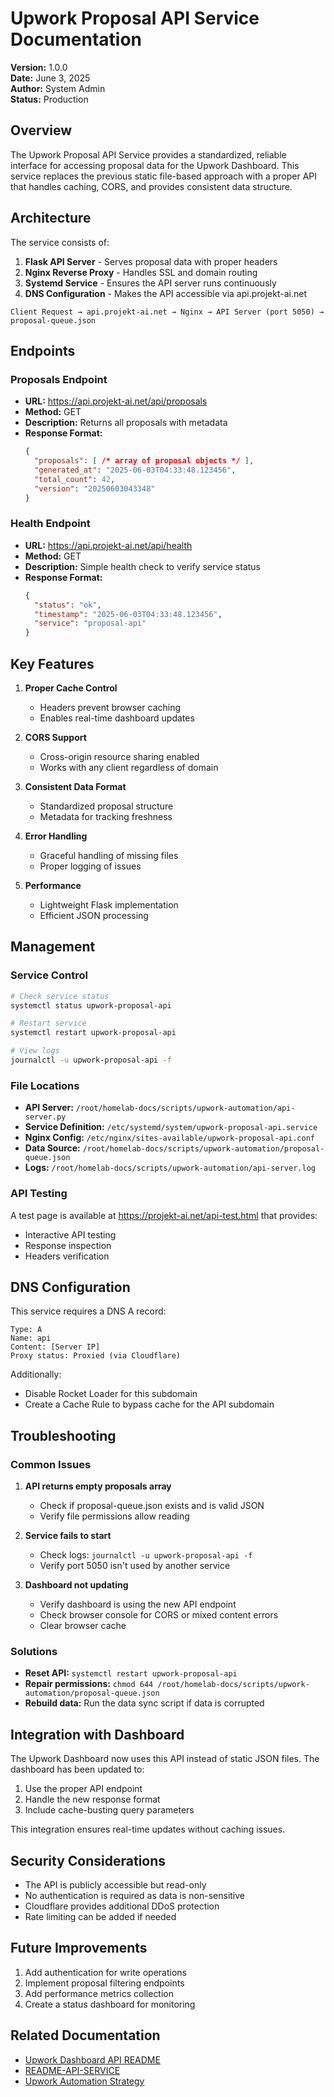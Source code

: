 # Upwork Proposal API Service Documentation
**Version:** 1.0.0  
**Date:** June 3, 2025  
**Author:** System Admin  
**Status:** Production

## Overview

The Upwork Proposal API Service provides a standardized, reliable interface for accessing proposal data for the Upwork Dashboard. This service replaces the previous static file-based approach with a proper API that handles caching, CORS, and provides consistent data structure.

## Architecture

The service consists of:

1. **Flask API Server** - Serves proposal data with proper headers
2. **Nginx Reverse Proxy** - Handles SSL and domain routing
3. **Systemd Service** - Ensures the API server runs continuously
4. **DNS Configuration** - Makes the API accessible via api.projekt-ai.net

```
Client Request → api.projekt-ai.net → Nginx → API Server (port 5050) → proposal-queue.json
```

## Endpoints

### Proposals Endpoint

- **URL:** https://api.projekt-ai.net/api/proposals
- **Method:** GET
- **Description:** Returns all proposals with metadata
- **Response Format:**
  ```json
  {
    "proposals": [ /* array of proposal objects */ ],
    "generated_at": "2025-06-03T04:33:48.123456",
    "total_count": 42,
    "version": "20250603043348"
  }
  ```

### Health Endpoint

- **URL:** https://api.projekt-ai.net/api/health
- **Method:** GET
- **Description:** Simple health check to verify service status
- **Response Format:**
  ```json
  {
    "status": "ok",
    "timestamp": "2025-06-03T04:33:48.123456",
    "service": "proposal-api"
  }
  ```

## Key Features

1. **Proper Cache Control**
   - Headers prevent browser caching
   - Enables real-time dashboard updates

2. **CORS Support**
   - Cross-origin resource sharing enabled
   - Works with any client regardless of domain

3. **Consistent Data Format**
   - Standardized proposal structure
   - Metadata for tracking freshness

4. **Error Handling**
   - Graceful handling of missing files
   - Proper logging of issues

5. **Performance**
   - Lightweight Flask implementation
   - Efficient JSON processing

## Management

### Service Control

```bash
# Check service status
systemctl status upwork-proposal-api

# Restart service
systemctl restart upwork-proposal-api

# View logs
journalctl -u upwork-proposal-api -f
```

### File Locations

- **API Server:** `/root/homelab-docs/scripts/upwork-automation/api-server.py`
- **Service Definition:** `/etc/systemd/system/upwork-proposal-api.service`
- **Nginx Config:** `/etc/nginx/sites-available/upwork-proposal-api.conf`
- **Data Source:** `/root/homelab-docs/scripts/upwork-automation/proposal-queue.json`
- **Logs:** `/root/homelab-docs/scripts/upwork-automation/api-server.log`

### API Testing

A test page is available at https://projekt-ai.net/api-test.html that provides:

- Interactive API testing
- Response inspection
- Headers verification

## DNS Configuration

This service requires a DNS A record:

```
Type: A
Name: api
Content: [Server IP]
Proxy status: Proxied (via Cloudflare)
```

Additionally:
- Disable Rocket Loader for this subdomain
- Create a Cache Rule to bypass cache for the API subdomain

## Troubleshooting

### Common Issues

1. **API returns empty proposals array**
   - Check if proposal-queue.json exists and is valid JSON
   - Verify file permissions allow reading

2. **Service fails to start**
   - Check logs: `journalctl -u upwork-proposal-api -f`
   - Verify port 5050 isn't used by another service

3. **Dashboard not updating**
   - Verify dashboard is using the new API endpoint
   - Check browser console for CORS or mixed content errors
   - Clear browser cache

### Solutions

- **Reset API:** `systemctl restart upwork-proposal-api`
- **Repair permissions:** `chmod 644 /root/homelab-docs/scripts/upwork-automation/proposal-queue.json`
- **Rebuild data:** Run the data sync script if data is corrupted

## Integration with Dashboard

The Upwork Dashboard now uses this API instead of static JSON files. The dashboard has been updated to:

1. Use the proper API endpoint
2. Handle the new response format
3. Include cache-busting query parameters

This integration ensures real-time updates without caching issues.

## Security Considerations

- The API is publicly accessible but read-only
- No authentication is required as data is non-sensitive
- Cloudflare provides additional DDoS protection
- Rate limiting can be added if needed

## Future Improvements

1. Add authentication for write operations
2. Implement proposal filtering endpoints
3. Add performance metrics collection
4. Create a status dashboard for monitoring

## Related Documentation

- [Upwork Dashboard API README](./UPWORK-DASHBOARD-API-README.md)
- [README-API-SERVICE](./README-API-SERVICE.md)
- [Upwork Automation Strategy](../../UPWORK-AUTOMATION-STRATEGY.md) 
